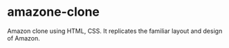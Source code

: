 # amazone-clone
Amazon clone using HTML, CSS. It replicates the familiar layout and design of Amazon.

